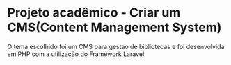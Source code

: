 # Projeto acadêmico - Criar um CMS(Content Management System)
O tema escolhido foi um CMS para gestao de bibliotecas e foi desenvolvida em PHP com a utilização do Framework Laravel
